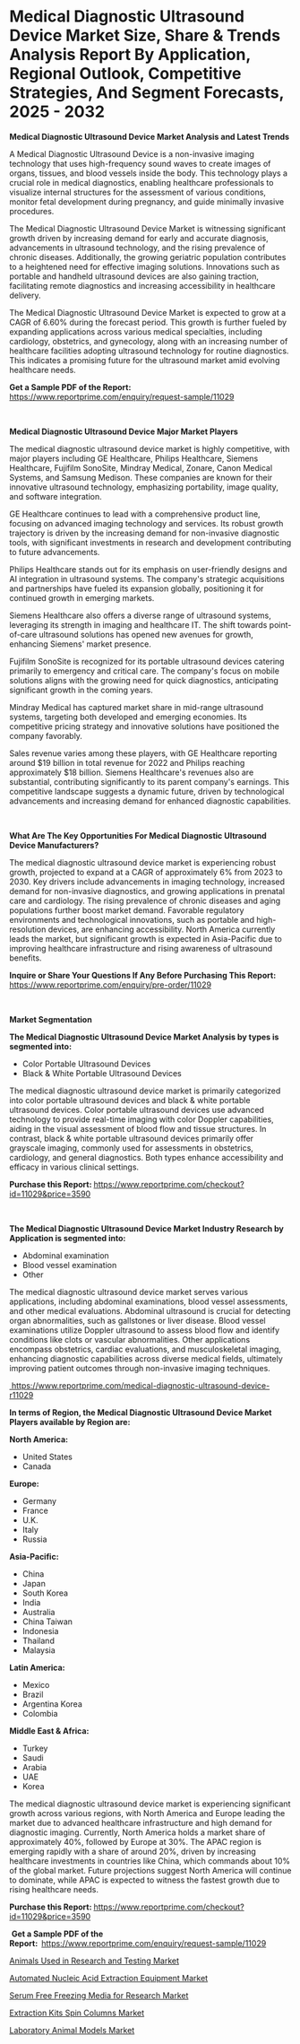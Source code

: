 <p><h1>Medical Diagnostic Ultrasound Device Market Size, Share & Trends Analysis Report By Application, Regional Outlook, Competitive Strategies, And Segment Forecasts, 2025 - 2032</h1></p><p><strong>Medical Diagnostic Ultrasound Device Market Analysis and Latest Trends</strong></p>
<p><p>A Medical Diagnostic Ultrasound Device is a non-invasive imaging technology that uses high-frequency sound waves to create images of organs, tissues, and blood vessels inside the body. This technology plays a crucial role in medical diagnostics, enabling healthcare professionals to visualize internal structures for the assessment of various conditions, monitor fetal development during pregnancy, and guide minimally invasive procedures.</p><p>The Medical Diagnostic Ultrasound Device Market is witnessing significant growth driven by increasing demand for early and accurate diagnosis, advancements in ultrasound technology, and the rising prevalence of chronic diseases. Additionally, the growing geriatric population contributes to a heightened need for effective imaging solutions. Innovations such as portable and handheld ultrasound devices are also gaining traction, facilitating remote diagnostics and increasing accessibility in healthcare delivery.</p><p>The Medical Diagnostic Ultrasound Device Market is expected to grow at a CAGR of 6.60% during the forecast period. This growth is further fueled by expanding applications across various medical specialties, including cardiology, obstetrics, and gynecology, along with an increasing number of healthcare facilities adopting ultrasound technology for routine diagnostics. This indicates a promising future for the ultrasound market amid evolving healthcare needs.</p></p>
<p><strong>Get a Sample PDF of the Report:&nbsp;</strong> <a href="https://www.reportprime.com/enquiry/request-sample/11029?utm_campaign=1848&utm_medium=2&utm_source=Github&utm_content=ia&utm_term=20032025&utm_id=medical-diagnostic-ultrasound-device">https://www.reportprime.com/enquiry/request-sample/11029</a></p>
<p>&nbsp;</p>
<p><strong>Medical Diagnostic Ultrasound Device Major Market Players</strong></p>
<p><p>The medical diagnostic ultrasound device market is highly competitive, with major players including GE Healthcare, Philips Healthcare, Siemens Healthcare, Fujifilm SonoSite, Mindray Medical, Zonare, Canon Medical Systems, and Samsung Medison. These companies are known for their innovative ultrasound technology, emphasizing portability, image quality, and software integration.</p><p>GE Healthcare continues to lead with a comprehensive product line, focusing on advanced imaging technology and services. Its robust growth trajectory is driven by the increasing demand for non-invasive diagnostic tools, with significant investments in research and development contributing to future advancements.</p><p>Philips Healthcare stands out for its emphasis on user-friendly designs and AI integration in ultrasound systems. The company's strategic acquisitions and partnerships have fueled its expansion globally, positioning it for continued growth in emerging markets.</p><p>Siemens Healthcare also offers a diverse range of ultrasound systems, leveraging its strength in imaging and healthcare IT. The shift towards point-of-care ultrasound solutions has opened new avenues for growth, enhancing Siemens' market presence.</p><p>Fujifilm SonoSite is recognized for its portable ultrasound devices catering primarily to emergency and critical care. The company's focus on mobile solutions aligns with the growing need for quick diagnostics, anticipating significant growth in the coming years.</p><p>Mindray Medical has captured market share in mid-range ultrasound systems, targeting both developed and emerging economies. Its competitive pricing strategy and innovative solutions have positioned the company favorably.</p><p>Sales revenue varies among these players, with GE Healthcare reporting around $19 billion in total revenue for 2022 and Philips reaching approximately $18 billion. Siemens Healthcare's revenues also are substantial, contributing significantly to its parent company's earnings. This competitive landscape suggests a dynamic future, driven by technological advancements and increasing demand for enhanced diagnostic capabilities.</p></p>
<p>&nbsp;</p>
<p><strong>What Are The Key Opportunities For Medical Diagnostic Ultrasound Device Manufacturers?</strong></p>
<p><p>The medical diagnostic ultrasound device market is experiencing robust growth, projected to expand at a CAGR of approximately 6% from 2023 to 2030. Key drivers include advancements in imaging technology, increased demand for non-invasive diagnostics, and growing applications in prenatal care and cardiology. The rising prevalence of chronic diseases and aging populations further boost market demand. Favorable regulatory environments and technological innovations, such as portable and high-resolution devices, are enhancing accessibility. North America currently leads the market, but significant growth is expected in Asia-Pacific due to improving healthcare infrastructure and rising awareness of ultrasound benefits.</p></p>
<p><strong>Inquire or Share Your Questions If Any Before Purchasing This Report:</strong> <a href="https://www.reportprime.com/enquiry/pre-order/11029?utm_campaign=1848&utm_medium=2&utm_source=Github&utm_content=ia&utm_term=20032025&utm_id=medical-diagnostic-ultrasound-device">https://www.reportprime.com/enquiry/pre-order/11029</a></p>
<p>&nbsp;</p>
<p><strong>Market Segmentation</strong></p>
<p><strong>The Medical Diagnostic Ultrasound Device Market Analysis by types is segmented into:</strong></p>
<p><ul><li>Color Portable Ultrasound Devices</li><li>Black & White Portable Ultrasound Devices</li></ul></p>
<p><p>The medical diagnostic ultrasound device market is primarily categorized into color portable ultrasound devices and black & white portable ultrasound devices. Color portable ultrasound devices use advanced technology to provide real-time imaging with color Doppler capabilities, aiding in the visual assessment of blood flow and tissue structures. In contrast, black & white portable ultrasound devices primarily offer grayscale imaging, commonly used for assessments in obstetrics, cardiology, and general diagnostics. Both types enhance accessibility and efficacy in various clinical settings.</p></p>
<p><strong>Purchase this Report:&nbsp;</strong><a href="https://www.reportprime.com/checkout?id=11029&price=3590&utm_campaign=1848&utm_medium=2&utm_source=Github&utm_content=ia&utm_term=20032025&utm_id=medical-diagnostic-ultrasound-device">https://www.reportprime.com/checkout?id=11029&price=3590</a></p>
<p>&nbsp;</p>
<p><strong>The Medical Diagnostic Ultrasound Device Market Industry Research by Application is segmented into:</strong></p>
<p><ul><li>Abdominal examination</li><li>Blood vessel examination</li><li>Other</li></ul></p>
<p><p>The medical diagnostic ultrasound device market serves various applications, including abdominal examinations, blood vessel assessments, and other medical evaluations. Abdominal ultrasound is crucial for detecting organ abnormalities, such as gallstones or liver disease. Blood vessel examinations utilize Doppler ultrasound to assess blood flow and identify conditions like clots or vascular abnormalities. Other applications encompass obstetrics, cardiac evaluations, and musculoskeletal imaging, enhancing diagnostic capabilities across diverse medical fields, ultimately improving patient outcomes through non-invasive imaging techniques.</p></p>
<p><a href="https://www.reportprime.com/medical-diagnostic-ultrasound-device-r11029?utm_campaign=1848&utm_medium=2&utm_source=Github&utm_content=ia&utm_term=20032025&utm_id=medical-diagnostic-ultrasound-device">&nbsp;https://www.reportprime.com/medical-diagnostic-ultrasound-device-r11029</a></p>
<p><strong>In terms of Region, the Medical Diagnostic Ultrasound Device Market Players available by Region are:</strong></p>
<p>
    <p> <strong> North America: </strong>
        <ul>
            <li>United States</li>
            <li>Canada</li>
        </ul>
        </p> 
    <p> <strong> Europe: </strong>
        <ul>
            <li>Germany</li>
            <li>France</li>
            <li>U.K.</li>
            <li>Italy</li>
            <li>Russia</li>
        </ul>
        </p> 
    <p> <strong> Asia-Pacific: </strong>
        <ul>
            <li>China</li>
            <li>Japan</li>
            <li>South Korea</li>
            <li>India</li>
            <li>Australia</li>
            <li>China Taiwan</li>
            <li>Indonesia</li>
            <li>Thailand</li>
            <li>Malaysia</li>
        </ul>
        </p> 
    <p> <strong> Latin America: </strong>
        <ul>
            <li>Mexico</li>
            <li>Brazil</li>
            <li>Argentina Korea</li>
            <li>Colombia</li>
        </ul>
        </p> 
    <p> <strong> Middle East & Africa: </strong>
        <ul>
            <li>Turkey</li>
            <li>Saudi</li>
            <li>Arabia</li>
            <li>UAE</li>
            <li>Korea</li>
        </ul>
    </p>
    </p>
<p><p>The medical diagnostic ultrasound device market is experiencing significant growth across various regions, with North America and Europe leading the market due to advanced healthcare infrastructure and high demand for diagnostic imaging. Currently, North America holds a market share of approximately 40%, followed by Europe at 30%. The APAC region is emerging rapidly with a share of around 20%, driven by increasing healthcare investments in countries like China, which commands about 10% of the global market. Future projections suggest North America will continue to dominate, while APAC is expected to witness the fastest growth due to rising healthcare needs.</p></p>
<p><strong>Purchase this Report: </strong><a href="https://www.reportprime.com/checkout?id=11029&price=3590&utm_campaign=1848&utm_medium=2&utm_source=Github&utm_content=ia&utm_term=20032025&utm_id=medical-diagnostic-ultrasound-device">https://www.reportprime.com/checkout?id=11029&price=3590</a></p>
<p>&nbsp;<strong>Get a Sample PDF of the Report:&nbsp;&nbsp;</strong><a href="https://www.reportprime.com/enquiry/request-sample/11029?utm_campaign=1848&utm_medium=2&utm_source=Github&utm_content=ia&utm_term=20032025&utm_id=medical-diagnostic-ultrasound-device">https://www.reportprime.com/enquiry/request-sample/11029</a></p>
<p><strong></strong></p>
<p><p><a href="https://github.com/leolamarnal9/Market-Research-Report-List-1/blob/main/animals-used-in-research-and-testing-market.md?utm_campaign=1848&utm_medium=2&utm_source=Github&utm_content=ia&utm_term=20032025&utm_id=medical-diagnostic-ultrasound-device">Animals Used in Research and Testing Market</a></p><p><a href="https://github.com/norbyboyse4d/Market-Research-Report-List-1/blob/main/automated-nucleic-acid-extraction-equipment-market.md?utm_campaign=1848&utm_medium=2&utm_source=Github&utm_content=ia&utm_term=20032025&utm_id=medical-diagnostic-ultrasound-device">Automated Nucleic Acid Extraction Equipment Market</a></p><p><a href="https://github.com/matotwipff14/Market-Research-Report-List-1/blob/main/serum-free-freezing-media-for-research-market.md?utm_campaign=1848&utm_medium=2&utm_source=Github&utm_content=ia&utm_term=20032025&utm_id=medical-diagnostic-ultrasound-device">Serum Free Freezing Media for Research Market</a></p><p><a href="https://github.com/WillieWoodard/Market-Research-Report-List-7/blob/main/extraction-kits-spin-columns-market.md?utm_campaign=1848&utm_medium=2&utm_source=Github&utm_content=ia&utm_term=20032025&utm_id=medical-diagnostic-ultrasound-device">Extraction Kits Spin Columns Market</a></p><p><a href="https://github.com/oatisorenscl/Market-Research-Report-List-1/blob/main/laboratory-animal-models-market.md?utm_campaign=1848&utm_medium=2&utm_source=Github&utm_content=ia&utm_term=20032025&utm_id=medical-diagnostic-ultrasound-device">Laboratory Animal Models Market</a></p></p>